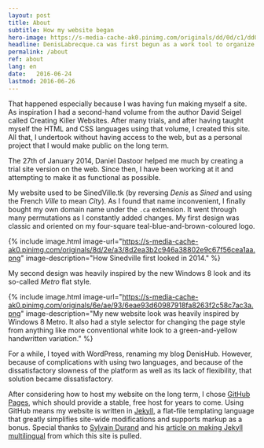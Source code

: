 ```yaml
---
layout: post
title: About
subtitle: How my website began
hero-image: https://s-media-cache-ak0.pinimg.com/originals/dd/0d/c1/dd0dc1a7d9aefb9b09d5849afe3d6735.jpg
headline: DenisLabrecque.ca was first begun as a work tool to organize my collection of musical compositions. That goal having been met, I rapidly added to the original idea.
permalink: /about
ref: about
lang: en
date:   2016-06-24
lastmod: 2016-06-26
---
```

That happened especially because I was having fun making myself a site. As inspiration I had a second-hand volume from the author David Seigel called Creating Killer Websites. After many trials, and after having taught myself the HTML and CSS languages using that volume, I created this site. All that, I undertook without having access to the web, but as a personal project that I would make public on the long term.

The 27th of January 2014, Daniel Dastoor helped me much by creating a trial site version on the web. Since then, I have been working at it and attempting to make it as functional as possible.

My website used to be SinedVille.tk (by reversing *Denis* as *Sined* and using the French *Ville* to mean *City*). As I found that name inconvenient, I finally bought my own domain name under the <code>.ca</code> extension. It went through many permutations as I constantly added changes. My first design was classic and oriented on my four-square teal-blue-and-brown-coloured logo.

{% include image.html image-url="https://s-media-cache-ak0.pinimg.com/originals/8d/2e/a3/8d2ea3b2c946a38802e9c67f56cea1aa.png" image-description="How Sinedville first looked in 2014." %}

My second design was heavily inspired by the new Windows 8 look and its so-called *Metro* flat style.

{% include image.html image-url="https://s-media-cache-ak0.pinimg.com/originals/6e/ae/93/6eae93d60987918fa8263f2c58c7ac3a.png" image-description="My new website look was heavily inspired by Windows 8 Metro. It also had a style selector for changing the page style from anything like more conventional white look to a green-and-yellow handwritten variation." %}

For a while, I toyed with WordPress, renaming my blog DenisHub. However, because of complications with using two languages, and because of the dissatisfactory slowness of the platform as well as its lack of flexibility, that solution became dissatisfactory.

After considering how to host my website on the long term, I chose <a href="https://pages.github.com/" target="_new">GitHub Pages</a>, which should provide a stable, free host for years to come. Using GitHub means my website is written in <a href="http://jekyllrb.com/" target="_new">Jekyll,</a> a flat-file templating language that greatly simplifies site-wide modifications and supports markup as a bonus. Special thanks to <a href="https://github.com/sylvaindurand/jekyll-multilingual" target="_new">Sylvain Durand</a> and his <a href="https://www.sylvaindurand.org/making-jekyll-multilingual/" target="_new">article on making Jekyll multilingual</a> from which this site is pulled.